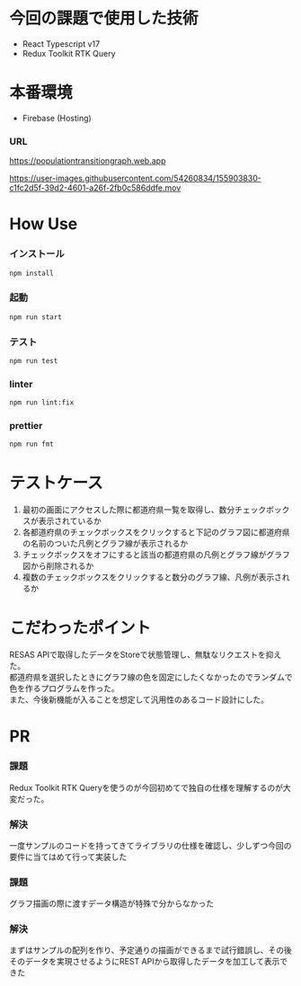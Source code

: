 # 今回の課題で使用した技術
* React Typescript v17
* Redux Toolkit RTK Query

# 本番環境
* Firebase (Hosting)

### URL
https://populationtransitiongraph.web.app

https://user-images.githubusercontent.com/54260834/155903830-c1fc2d5f-39d2-4601-a26f-2fb0c586ddfe.mov

# How Use
### インストール
```bash
npm install
```

### 起動
```bash
npm run start
```

### テスト
```bash
npm run test
```

### linter
```bash
npm run lint:fix
```

### prettier
```bash
npm run fmt
```

# テストケース
1. 最初の画面にアクセスした際に都道府県一覧を取得し、数分チェックボックスが表示されているか
2. 各都道府県のチェックボックスをクリックすると下記のグラフ図に都道府県の名前のついた凡例とグラフ線が表示されるか
3. チェックボックスをオフにすると該当の都道府県の凡例とグラフ線がグラフ図から削除されるか
4. 複数のチェックボックスをクリックすると数分のグラフ線、凡例が表示されるか

# こだわったポイント
RESAS APIで取得したデータをStoreで状態管理し、無駄なリクエストを抑えた。  
都道府県を選択したときにグラフ線の色を固定にしたくなかったのでランダムで色を作るプログラムを作った。  
また、今後新機能が入ることを想定して汎用性のあるコード設計にした。  

# PR
### 課題
Redux Toolkit RTK Queryを使うのが今回初めてで独自の仕様を理解するのが大変だった。  
### 解決
一度サンプルのコードを持ってきてライブラリの仕様を確認し、少しずつ今回の要件に当てはめて行って実装した

### 課題
グラフ描画の際に渡すデータ構造が特殊で分からなかった
### 解決
まずはサンプルの配列を作り、予定通りの描画ができるまで試行錯誤し、その後そのデータを実現させるようにREST APIから取得したデータを加工して表示できた
